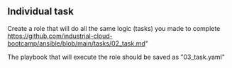  ## Individual task
 
Create a role that will do all the same logic (tasks) you made to complete https://github.com/industrial-cloud-bootcamp/ansible/blob/main/tasks/02_task.md"

The playbook that will execute the role should be saved as "03_task.yaml"
